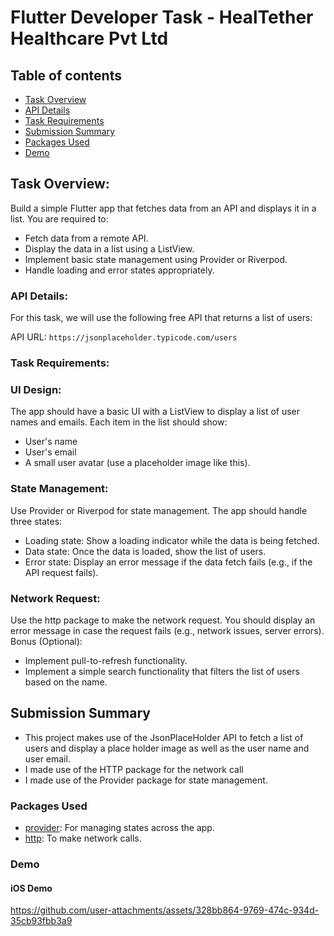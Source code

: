 # Flutter Developer Task - HealTether Healthcare Pvt Ltd

## Table of contents

- [Task Overview](#Task-Overview)
- [API Details](#API-Details)
- [Task Requirements](#Task-Requirements)
- [Submission Summary](#Submission-Summary)
- [Packages Used](#Packages-Used)
- [Demo](#Demo)

## Task Overview:

Build a simple Flutter app that fetches data from an API and displays it in a list.
You are required to:
- Fetch data from a remote API.
- Display the data in a list using a ListView.
- Implement basic state management using Provider or Riverpod.
- Handle loading and error states appropriately.

### API Details:

For this task, we will use the following free API that returns a list of users:

API URL: `https://jsonplaceholder.typicode.com/users`

### Task Requirements:

### UI Design:

The app should have a basic UI with a ListView to display a list of user names and emails.
Each item in the list should show:
- User's name
- User's email
- A small user avatar (use a placeholder image like this).

### State Management:

Use Provider or Riverpod for state management.
The app should handle three states:
- Loading state: Show a loading indicator while the data is being fetched.
- Data state: Once the data is loaded, show the list of users.
- Error state: Display an error message if the data fetch fails (e.g., if the API request fails).

### Network Request:

Use the http package to make the network request.
You should display an error message in case the request fails (e.g., network issues, server errors).
Bonus (Optional):
- Implement pull-to-refresh functionality.
- Implement a simple search functionality that filters the list of users based on the name.

## Submission Summary
- This project makes use of the JsonPlaceHolder API to fetch a list of users and display a place holder image as well as the user name and user email.
- I made use of the HTTP package for the network call
- I made use of the Provider package for state management.

### Packages Used
- [provider](https://pub.dev/packages/provider): For managing states across the app.
- [http](https://pub.dev/packages/http): To make network calls.

### Demo

#### iOS Demo
https://github.com/user-attachments/assets/328bb864-9769-474c-934d-35cb93fbb3a9

